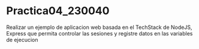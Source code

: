 # Practica04_230040
Realizar un ejemplo de aplicacion web basada en el TechStack de NodeJS, Express que permita controlar las sesiones y registre datos en las variables de ejecucion
